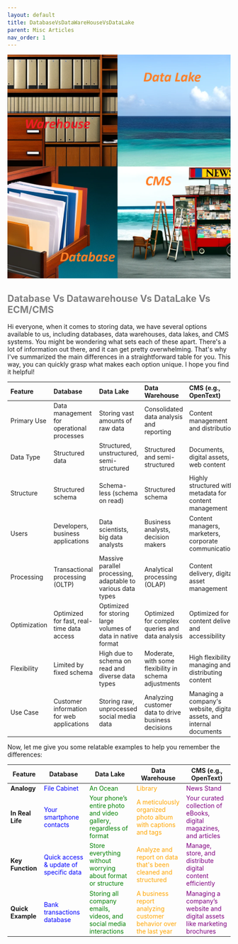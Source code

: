 ```yaml
---
layout: default
title: DatabaseVsDataWareHouseVsDataLake
parent: Misc Articles
nav_order: 1
---
```


![alt text](image.png)


## <span style="color: Gray;">Database Vs Datawarehouse Vs DataLake Vs ECM/CMS</span>

Hi everyone, when it comes to storing data, we have several options available to us, including databases, data warehouses, data lakes, and CMS systems. You might be wondering what sets each of these apart. There's a lot of information out there, and it can get pretty overwhelming. That's why I've summarized the main differences in a straightforward table for you. This way, you can quickly grasp what makes each option unique. I hope you find it helpful!



| Feature      | Database                                  | Data Lake                                                    | Data Warehouse                                        | CMS (e.g., OpenText)                                                 |
|:-------------|:------------------------------------------|:-------------------------------------------------------------|:------------------------------------------------------|:---------------------------------------------------------------------|
| Primary Use  | Data management for operational processes | Storing vast amounts of raw data                             | Consolidated data analysis and reporting              | Content management and distribution                                  |
| Data Type    | Structured data                           | Structured, unstructured, semi-structured                    | Structured and semi-structured                        | Documents, digital assets, web content                               |
| Structure    | Structured schema                         | Schema-less (schema on read)                                 | Structured schema                                     | Highly structured with metadata for content management               |
| Users        | Developers, business applications         | Data scientists, big data analysts                           | Business analysts, decision makers                    | Content managers, marketers, corporate communications                |
| Processing   | Transactional processing (OLTP)           | Massive parallel processing, adaptable to various data types | Analytical processing (OLAP)                          | Content delivery, digital asset management                           |
| Optimization | Optimized for fast, real-time data access | Optimized for storing large volumes of data in native format | Optimized for complex queries and data analysis       | Optimized for content delivery and accessibility                     |
| Flexibility  | Limited by fixed schema                   | High due to schema on read and diverse data types            | Moderate, with some flexibility in schema adjustments | High flexibility in managing and distributing content                |
| Use Case     | Customer information for web applications | Storing raw, unprocessed social media data                   | Analyzing customer data to drive business decisions   | Managing a company's website, digital assets, and internal documents |


Now, let me give you some relatable examples to help you remember the differences:


| Feature       | Database                     | Data Lake                                  | Data Warehouse                               | CMS (e.g., OpenText)                           |
|---------------|------------------------------|--------------------------------------------|---------------------------------------------|------------------------------------------------|
| **Analogy**       | <span style="color: blue;">File Cabinet</span> | <span style="color: green;">An Ocean</span> | <span style="color: orange;">Library</span> | <span style="color: purple;">News Stand</span> |
| **In Real Life**  | <span style="color: blue;">Your smartphone contacts</span>      | <span style="color: green;">Your phone’s entire photo and video gallery, regardless of format</span> | <span style="color: orange;">A meticulously organized photo album with captions and tags</span> | <span style="color: purple;">Your curated collection of eBooks, digital magazines, and articles</span> |
| **Key Function**  | <span style="color: blue;">Quick access & update of specific data</span> | <span style="color: green;">Store everything without worrying about format or structure</span> | <span style="color: orange;">Analyze and report on data that's been cleaned and structured</span> | <span style="color: purple;">Manage, store, and distribute digital content efficiently</span> |
| **Quick Example** | <span style="color: blue;">Bank transactions database</span>   | <span style="color: green;">Storing all company emails, videos, and social media interactions</span> | <span style="color: orange;">A business report analyzing customer behavior over the last year</span> | <span style="color: purple;">Managing a company’s website and digital assets like marketing brochures</span> |
